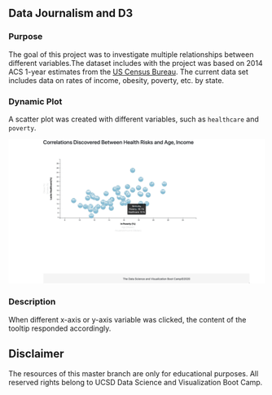 ## Data Journalism and D3

### Purpose

The goal of this project was to investigate multiple relationships between different variables.The dataset includes with the project was based on 2014 ACS 1-year estimates from the [US Census Bureau](https://data.census.gov/cedsci/). The current data set includes data on rates of income, obesity, poverty, etc. by state.

### Dynamic Plot
A scatter plot was created with different variables, such as `healthcare` and `poverty`.

![fihure2](https://github.com/changrita1114/D3-Challenge/blob/main/bonus/assets/img/fyc_gif.gif)

### Description
When different x-axis or y-axis variable was clicked, the content of the tooltip responded accordingly.

## Disclaimer

The resources of this master branch are only for educational purposes. All reserved rights belong to UCSD Data Science and Visualization Boot Camp.
